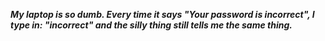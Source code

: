 _**My laptop is so dumb. Every time it says "Your password is incorrect", I type in: "incorrect" and the silly thing still tells me the same thing.**_

